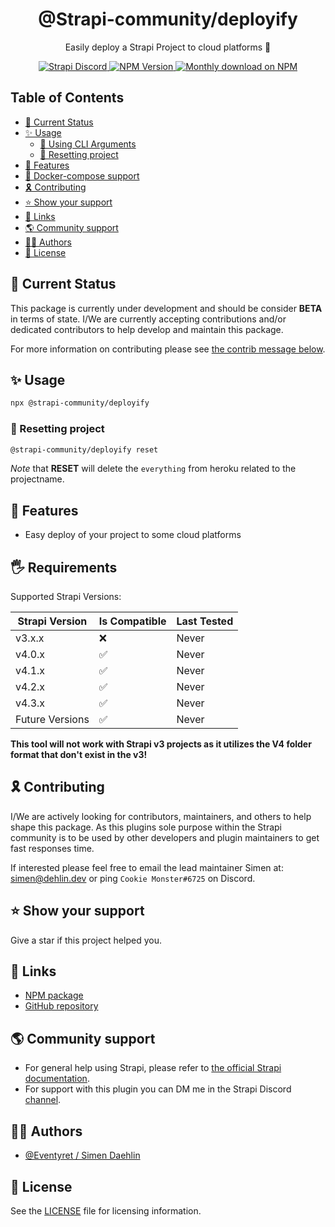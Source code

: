 <div align="center">
<h1>@Strapi-community/deployify</h1>
	
<p style="margin-top: 0;">Easily deploy a Strapi Project to cloud platforms 🚀</p>
	
<p>
  <a href="https://discord.strapi.io">
    <img src="https://img.shields.io/discord/811989166782021633?color=blue&label=strapi-discord" alt="Strapi Discord">
  </a>
  <a href="https://www.npmjs.org/package/@strapi-community/deployify">
    <img src="https://img.shields.io/npm/v/@strapi-community/deployify/latest.svg" alt="NPM Version" />
  </a>
  <a href="https://www.npmjs.org/package/@strapi-community/deployify">
    <img src="https://img.shields.io/npm/dm/@strapi-community/deployify" alt="Monthly download on NPM" />
  </a>
</p>
</div>

## Table of Contents <!-- omit in toc -->

- [🚦 Current Status](#---current-status)
- [✨ Usage](#--usage)
  - [🤖 Using CLI Arguments](#---using-cli-arguments)
  - [🧹 Resetting project](#---resetting-project)
- [🚀 Features](#---features)
- [🐳 Docker-compose support](#---docker-compose-support)
- [🎗 Contributing](#---contributing)
- [⭐️ Show your support](#---show-your-support)
- [🔗 Links](#---links)
- [🌎 Community support](#---community-support)
- [🙋‍♀️ Authors](#------authors)
- [🔖 License](#---license)

## 🚦 Current Status

This package is currently under development and should be consider **BETA** in terms of state. I/We are currently accepting contributions and/or dedicated contributors to help develop and maintain this package.

For more information on contributing please see [the contrib message below](#contributing).

## ✨ Usage

```bash
npx @strapi-community/deployify
```

### 🧹 Resetting project

```bash
@strapi-community/deployify reset
```

_Note_ that **RESET** will delete the `everything` from heroku related to the projectname.

## 🚀 Features

- Easy deploy of your project to some cloud platforms

## 🖐 Requirements

Supported Strapi Versions:

| Strapi Version  | Is Compatible | Last Tested |
| --------------- | ------------- | ----------- |
| v3.x.x          | ❌            | Never       |
| v4.0.x          | ✅            | Never       |
| v4.1.x          | ✅            | Never       |
| v4.2.x          | ✅            | Never       |
| v4.3.x          | ✅            | Never       |
| Future Versions | ✅            | Never       |

**This tool will not work with Strapi v3 projects as it utilizes the V4 folder format that don't exist in the v3!**

## 🎗 Contributing

I/We are actively looking for contributors, maintainers, and others to help shape this package. As this plugins sole purpose within the Strapi community is to be used by other developers and plugin maintainers to get fast responses time.

If interested please feel free to email the lead maintainer Simen at: simen@dehlin.dev or ping `Cookie Monster#6725` on Discord.

## ⭐️ Show your support

Give a star if this project helped you.

## 🔗 Links

- [NPM package](https://www.npmjs.com/package/@strapi-community/deployify)
- [GitHub repository](https://github.com/strapi-community/strapi-tool-deployify)

## 🌎 Community support

- For general help using Strapi, please refer to [the official Strapi documentation](https://strapi.io/documentation/).
- For support with this plugin you can DM me in the Strapi Discord [channel](https://discord.strapi.io/).

## 🙋‍♀️ Authors

- [@Eventyret / Simen Daehlin](https://github.com/Eventyret)

## 🔖 License

See the [LICENSE](./LICENSE.md) file for licensing information.
